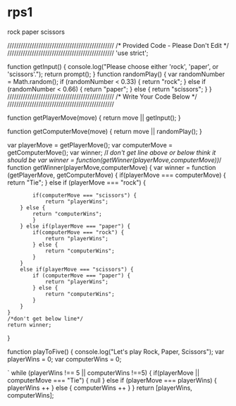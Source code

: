 # rps1
rock paper scissors

////////////////////////////////////////////////
/*   Provided Code - Please Don't Edit   */
////////////////////////////////////////////////
'use strict';

function getInput() {
    console.log("Please choose either 'rock', 'paper', or 'scissors'.");
    return prompt();
}
function randomPlay() {
    var randomNumber = Math.random();
    if (randomNumber < 0.33) {
        return "rock";
    } else if (randomNumber < 0.66) {
        return "paper";
    } else {
        return "scissors";
    }
}
////////////////////////////////////////////////
/*           Write Your Code Below            */
////////////////////////////////////////////////

function getPlayerMove(move) {
    return move || getInput();
}

function getComputerMove(move) {
    return move || randomPlay();
}

var playerMove = getPlayerMove();
var computerMove = getComputerMove();
var winner;
/*I don't get line above or below think it should be var winner = function(getWinner(playerMove,computerMove))*/
function getWinner(playerMove,computerMove) {
    var winner = function (getPlayerMove, getComputerMove) {
        if(playerMove === computerMove) {
            return "Tie";
        } else if (playerMove === "rock") {

            if(computerMove === "scissors") {
                return "playerWins"; 
        } else { 
            return "computerWins";
            } 
        } else if(playerMove === "paper") { 
            if(computerMove === "rock") {
                return "playerWins"; 
            } else { 
                return "computerWins"; 
            }   
        }
        else if(playerMove === "scissors") {
            if (computerMove === "paper") {
                return "playerWins";
            } else { 
                return "computerWins";
            }
        }
    }
    /*don't get below line*/
    return winner;
}

function playToFive() {
    console.log("Let's play Rock, Paper, Scissors");
    var playerWins = 0;
    var computerWins = 0;

`       while (playerWins !== 5 || computerWins !==5) {
        if(playerMove || computerMove === "Tie") {
            null
        } else if (playerMove === playerWins) {
            playerWins ++
        } else {
            computerWins ++
        }
}
    return [playerWins, computerWins];


